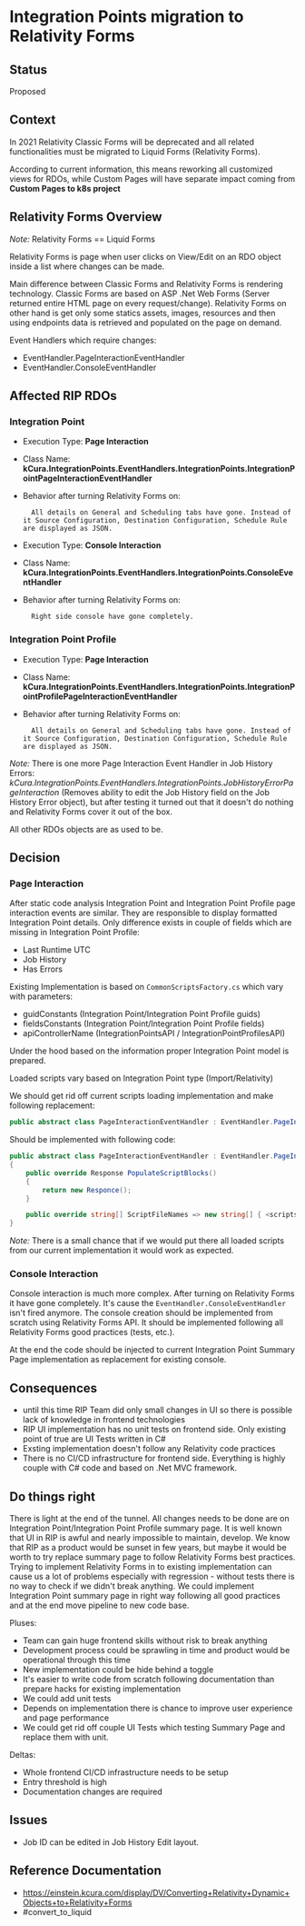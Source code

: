 # Integration Points migration to Relativity Forms

## Status

Proposed

## Context

In 2021 Relativity Classic Forms will be deprecated and all related functionalities must be migrated to Liquid Forms (Relativity Forms).

According to current information, this means reworking all customized views for RDOs, while Custom Pages will have separate impact coming from **Custom Pages to k8s project**

## Relativity Forms Overview

_Note:_ Relativity Forms == Liquid Forms

Relativity Forms is page when user clicks on View/Edit on an RDO object inside a list where changes can be made.

Main difference between Classic Forms and Relativity Forms is rendering technology. Classic Forms are based on ASP .Net Web Forms (Server returned entire HTML page on every request/change). Relativity Forms on other hand is get only some statics assets, images, resources and then using endpoints data is retrieved and populated on the page on demand.

Event Handlers which require changes:

- EventHandler.PageInteractionEventHandler
- EventHandler.ConsoleEventHandler

## Affected RIP RDOs

### Integration Point

- Execution Type: **Page Interaction**
- Class Name: **kCura.IntegrationPoints.EventHandlers.IntegrationPoints.IntegrationPointPageInteractionEventHandler**
- Behavior after turning Relativity Forms on:

        All details on General and Scheduling tabs have gone. Instead of it Source Configuration, Destination Configuration, Schedule Rule are displayed as JSON.

- Execution Type: **Console Interaction**
- Class Name: **kCura.IntegrationPoints.EventHandlers.IntegrationPoints.ConsoleEventHandler**
- Behavior after turning Relativity Forms on:

        Right side console have gone completely.

### Integration Point Profile

- Execution Type: **Page Interaction**
- Class Name: **kCura.IntegrationPoints.EventHandlers.IntegrationPoints.IntegrationPointProfilePageInteractionEventHandler**
- Behavior after turning Relativity Forms on:

        All details on General and Scheduling tabs have gone. Instead of it Source Configuration, Destination Configuration, Schedule Rule are displayed as JSON.

_Note:_ There is one more Page Interaction Event Handler in Job History Errors:
_kCura.IntegrationPoints.EventHandlers.IntegrationPoints.JobHistoryErrorPageInteraction_ (Removes ability to edit the Job History field on the Job History Error object), but after testing it turned out that it doesn't do nothing and Relativity Forms cover it out of the box.

All other RDOs objects are as used to be.

## Decision

### Page Interaction

After static code analysis Integration Point and Integration Point Profile page interaction events are similar. They are responsible to display formatted Integration Point details. Only difference exists in couple of fields which are missing in Integration Point Profile:

- Last Runtime UTC
- Job History
- Has Errors

Existing Implementation is based on ``CommonScriptsFactory.cs`` which vary with parameters:

- guidConstants (Integration Point/Integration Point Profile guids)
- fieldsConstants (Integration Point/Integration Point Profile fields)
- apiControllerName (IntegrationPointsAPI / IntegrationPointProfilesAPI)

Under the hood based on the information proper Integration Point model is prepared.

Loaded scripts vary based on Integration Point type (Import/Relativity)

We should get rid off current scripts loading implementation and make following replacement:
```cs
public abstract class PageInteractionEventHandler : EventHandler.PageInteractionEventHandler
```

Should be implemented with following code:

```cs
public abstract class PageInteractionEventHandler : EventHandler.PageInteractionEventHandler
{
    public override Response PopulateScriptBlocks()
    {
        return new Responce();
    }

    public override string[] ScriptFileNames => new string[] { <scripts> }
}
```

_Note:_ There is a small chance that if we would put there all loaded scripts from our current implementation it would work as expected.

### Console Interaction

Console interaction is much more complex. After turning on Relativity Forms it have gone completely. It's cause the ``EventHandler.ConsoleEventHandler`` isn't fired anymore. The console creation should be implemented from scratch using Relativity Forms API. It should be implemented following all Relativity Forms good practices (tests, etc.).

At the end the code should be injected to current Integration Point Summary Page implementation as replacement for existing console.

## Consequences

- until this time RIP Team did only small changes in UI so there is possible lack of knowledge in frontend technologies
- RIP UI implementation has no unit tests on frontend side. Only existing point of true are UI Tests written in C#
- Exsting implementation doesn't follow any Relativity code practices
- There is no CI/CD infrastructure for frontend side. Everything is highly couple with C# code and based on .Net MVC framework.

## Do things right

There is light at the end of the tunnel. All changes needs to be done are on Integration Point/Integration Point Profile summary page. It is well known that UI in RIP is awful and nearly impossible to maintain, develop. We know that RIP as a product would be sunset in few years, but maybe it would be worth to try replace summary page to follow Relativity Forms best practices. Trying to implement Relativity Forms in to existing implementation can cause us a lot of problems especially with regression - without tests there is no way to check if we didn't break anything. We could implement Integration Point summary page in right way following all good practices and at the end move pipeline to new code base.

Pluses:

- Team can gain huge frontend skills without risk to break anything
- Development process could be sprawling in time and product would be operational through this time
- New implementation could be hide behind a toggle
- It's easier to write code from scratch following documentation than prepare hacks for existing implementation
- We could add unit tests
- Depends on implementation there is chance to improve user experience and page performance
- We could get rid off couple UI Tests which testing Summary Page and replace them with unit.

Deltas:

- Whole frontend CI/CD infrastructure needs to be setup
- Entry threshold is high
- Documentation changes are required

## Issues

- Job ID can be edited in Job History Edit layout.

## Reference Documentation

- <https://einstein.kcura.com/display/DV/Converting+Relativity+Dynamic+Objects+to+Relativity+Forms>
- #convert_to_liquid
